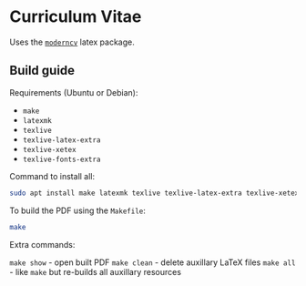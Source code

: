 # Curriculum Vitae

Uses the [`moderncv`](https://www.ctan.org/pkg/moderncv) latex package.

## Build guide

Requirements (Ubuntu or Debian):
- `make`
- `latexmk`
- `texlive`
- `texlive-latex-extra`
- `texlive-xetex`
- `texlive-fonts-extra`

Command to install all:

```bash
sudo apt install make latexmk texlive texlive-latex-extra texlive-xetex texlive-fonts-extra
```

To build the PDF using the `Makefile`:

```bash
make
```

Extra commands:

`make show` - open built PDF
`make clean` - delete auxillary LaTeX files
`make all` - like `make` but re-builds all auxillary resources
